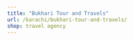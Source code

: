 ```yaml
---
title: "Bukhari Tour and Travels"
url: /karachi/bukhari-tour-and-travels/
shop: travel agency
---
```

